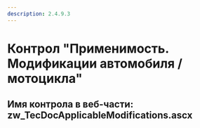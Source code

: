 ```yaml
---
description: 2.4.9.3
---
```


# Контрол "Применимость. Модификации автомобиля / мотоцикла"

## Имя контрола в веб-части: zw\_TecDocApplicableModifications.ascx

